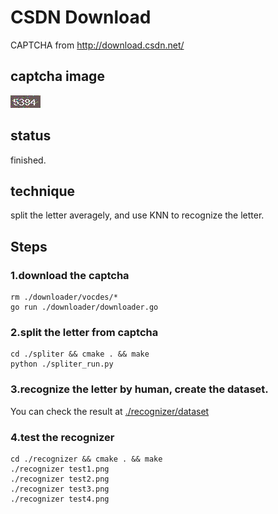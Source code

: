 # CSDN Download
CAPTCHA from http://download.csdn.net/
## captcha image
![](./csdn.png)  
## status
finished.
## technique
split the letter averagely, and use KNN to recognize the letter.
## Steps
### 1.download the captcha  
``` shell
rm ./downloader/vocdes/*
go run ./downloader/downloader.go
```
### 2.split the letter from captcha  
``` shell
cd ./spliter && cmake . && make
python ./spliter_run.py
```
### 3.recognize the letter by human, create the dataset.  
You can check the result at [./recognizer/dataset](./recognizer/dataset)

### 4.test the recognizer
```
cd ./recognizer && cmake . && make
./recognizer test1.png
./recognizer test2.png
./recognizer test3.png
./recognizer test4.png
```
